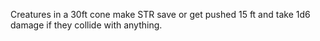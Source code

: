 Creatures in a 30ft cone make STR save or get pushed 15 ft and take 1d6 damage if they collide with anything.